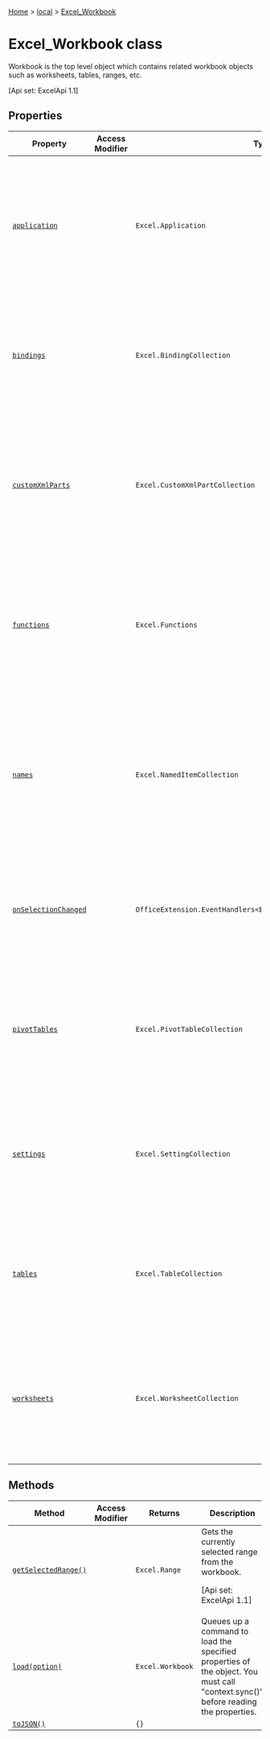 [Home](./index) &gt; [local](local.md) &gt; [Excel\_Workbook](local.excel_workbook.md)

# Excel\_Workbook class

Workbook is the top level object which contains related workbook objects such as worksheets, tables, ranges, etc. 

 \[Api set: ExcelApi 1.1\]

## Properties

|  Property | Access Modifier | Type | Description |
|  --- | --- | --- | --- |
|  [`application`](local.excel_workbook.application.md) |  | `Excel.Application` | Represents Excel application instance that contains this workbook. Read-only. <p/> \[Api set: ExcelApi 1.1\] |
|  [`bindings`](local.excel_workbook.bindings.md) |  | `Excel.BindingCollection` | Represents a collection of bindings that are part of the workbook. Read-only. <p/> \[Api set: ExcelApi 1.1\] |
|  [`customXmlParts`](local.excel_workbook.customxmlparts.md) |  | `Excel.CustomXmlPartCollection` | Represents the collection of custom XML parts contained by this workbook. Read-only. <p/> \[Api set: ExcelApi 1.5\] |
|  [`functions`](local.excel_workbook.functions.md) |  | `Excel.Functions` | Represents Excel application instance that contains this workbook. Read-only. <p/> \[Api set: ExcelApi 1.2\] |
|  [`names`](local.excel_workbook.names.md) |  | `Excel.NamedItemCollection` | Represents a collection of workbook scoped named items (named ranges and constants). Read-only. <p/> \[Api set: ExcelApi 1.1\] |
|  [`onSelectionChanged`](local.excel_workbook.onselectionchanged.md) |  | `OfficeExtension.EventHandlers<Excel.SelectionChangedEventArgs>` | Occurs when the selection in the document is changed. <p/> \[Api set: ExcelApi 1.2\] |
|  [`pivotTables`](local.excel_workbook.pivottables.md) |  | `Excel.PivotTableCollection` | Represents a collection of PivotTables associated with the workbook. Read-only. <p/> \[Api set: ExcelApi 1.3\] |
|  [`settings`](local.excel_workbook.settings.md) |  | `Excel.SettingCollection` | Represents a collection of Settings associated with the workbook. Read-only. <p/> \[Api set: ExcelApi 1.4\] |
|  [`tables`](local.excel_workbook.tables.md) |  | `Excel.TableCollection` | Represents a collection of tables associated with the workbook. Read-only. <p/> \[Api set: ExcelApi 1.1\] |
|  [`worksheets`](local.excel_workbook.worksheets.md) |  | `Excel.WorksheetCollection` | Represents a collection of worksheets associated with the workbook. Read-only. <p/> \[Api set: ExcelApi 1.1\] |

## Methods

|  Method | Access Modifier | Returns | Description |
|  --- | --- | --- | --- |
|  [`getSelectedRange()`](local.excel_workbook.getselectedrange.md) |  | `Excel.Range` | Gets the currently selected range from the workbook. <p/> \[Api set: ExcelApi 1.1\] |
|  [`load(option)`](local.excel_workbook.load.md) |  | `Excel.Workbook` | Queues up a command to load the specified properties of the object. You must call "context.sync()" before reading the properties. |
|  [`toJSON()`](local.excel_workbook.tojson.md) |  | `{}` |  |

